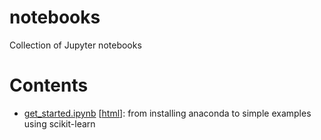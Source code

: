 # notebooks
Collection of Jupyter notebooks

# Contents
- [get_started.ipynb](https://github.com/afeborgeaud/notebooks/blob/main/get_started.ipynb) [[html](https://github.com/afeborgeaud/notebooks/blob/c930c654e578276281d8912424ff2212c214652a/html/get_started.html)]: from installing anaconda to simple examples using scikit-learn

